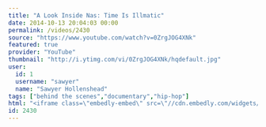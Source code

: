 ```yaml
---
title: "A Look Inside Nas: Time Is Illmatic"
date: 2014-10-13 20:04:03 00:00
permalink: /videos/2430
source: "https://www.youtube.com/watch?v=0ZrgJOG4XNk"
featured: true
provider: "YouTube"
thumbnail: "http://i.ytimg.com/vi/0ZrgJOG4XNk/hqdefault.jpg"
user:
  id: 1
  username: "sawyer"
  name: "Sawyer Hollenshead"
tags: ["behind the scenes","documentary","hip-hop"]
html: "<iframe class=\"embedly-embed\" src=\"//cdn.embedly.com/widgets/media.html?src=http%3A%2F%2Fwww.youtube.com%2Fembed%2F0ZrgJOG4XNk%3Fwmode%3Dtransparent%26feature%3Doembed&wmode=transparent&url=http%3A%2F%2Fwww.youtube.com%2Fwatch%3Fv%3D0ZrgJOG4XNk&image=http%3A%2F%2Fi.ytimg.com%2Fvi%2F0ZrgJOG4XNk%2Fhqdefault.jpg&key=daaebf4d9cdd46779200162d0ca86e20&type=text%2Fhtml&schema=youtube\" width=\"854\" height=\"480\" scrolling=\"no\" frameborder=\"0\" allowfullscreen></iframe>"
id: 2430
---
```


